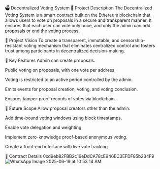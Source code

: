 
🗳️ Decentralized Voting System
📌 Project Description
The Decentralized Voting System is a smart contract built on the Ethereum blockchain that allows users to vote on proposals in a secure and transparent manner. It ensures that each user can vote only once, and only the admin can add proposals or end the voting process.

🎯 Project Vision
To create a transparent, immutable, and censorship-resistant voting mechanism that eliminates centralized control and fosters trust among participants in decentralized decision-making.

🚀 Key Features
Admin can create proposals.

Public voting on proposals, with one vote per address.

Voting is restricted to an active period controlled by the admin.

Emits events for proposal creation, voting, and voting conclusion.

Ensures tamper-proof records of votes via blockchain.

🌱 Future Scope
Allow proposal creators other than the admin.

Add time-bound voting windows using block timestamps.

Enable vote delegation and weighting.

Implement zero-knowledge proof-based anonymous voting.

Create a front-end interface with live vote tracking.

📜 Contract Details
0xd9eb82FBB2c16eDdCA78cE946EC3EFDF85b234F9
![WhatsApp Image 2025-06-19 at 10 53 14 AM](https://github.com/user-attachments/assets/688c6932-94dc-4be4-802e-41213f260685)


